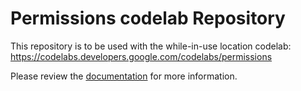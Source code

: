 Permissions codelab Repository
========================

This repository is to be used with the while-in-use location codelab:
https://codelabs.developers.google.com/codelabs/permissions

Please review the [documentation](https://developer.android.com/guide/topics/permissions/overview)
for more information.
